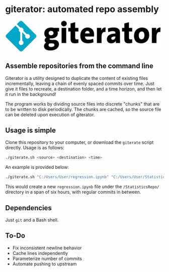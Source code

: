 # giterator: automated repo assembly
![giterator logo](https://raw.githubusercontent.com/KartikChugh/giterator/master/logo.jpg)

## Assemble repositories from the command line
Giterator is a utility designed to duplicate the content of existing files incrementally, leaving a chain of evenly spaced commits over time. Just give it files to recreate, a destination folder, and a time horizon, and then let it run in the background!

The program works by dividing source files into discrete "chunks" that are to be written to disk periodically. The chunks are cached, so the source file can be deleted upon execution of giterator.

## Usage is simple
Clone this repository to your computer, or download the `giterate` script directly. 
Usage is as follows:
```bash
./giterate.sh <source> <destination> <time>
```
An example is provided below:
```bash
./giterate.sh "C:/Users/User/regression.ipynb" "C:/Users/User/StatisticsRepo/" 6
```

This would create a new `regression.ipynb` file under the `/StatisticsRepo/` directory in a span of six hours, with regular commits in between.

## Dependencies
Just `git` and a Bash shell.

## To-Do
- Fix inconsistent newline behavior
- Cache lines independently
- Parameterize number of commits
- Automate pushing to upstream
